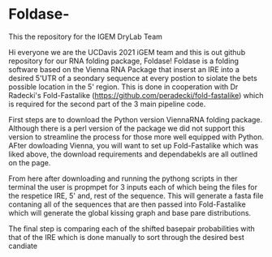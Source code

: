 # Foldase-
This the repository for the IGEM DryLab Team

Hi everyone we are the UCDavis 2021 iGEM team and this is out github repository for our RNA folding package, Foldase! 
Foldase is a folding software based on the Vienna RNA Package that inserst an IRE into a desired 5'UTR of a seondary sequence at every postion to siolate the bets possible location in the 5' region. This is done in cooperation with Dr Radecki's Fold-Fastalike (https://github.com/peradecki/fold-fastalike) which is required for the second part of the 3 main pipeline code.

First steps are to download the Python version ViennaRNA folding package. Although there is a perl version of the package we did not support this version to streamline the process for those more well equipped with Python. AFter dowloading Vienna, you will want to set up Fold-Fastalike which was liked above, the download requirements and dependabekls are all outlined on the page.

From here after downloading and running the pythong scripts in ther terminal the user is propmpet for 3 inputs each of which being the files for the respetice IRE, 5' and, rest of the sequence. This will generate a fasta file contaning all of the sequences that are then passed into Fold-Fastalike which will generate the global kissing graph and base pare distributions.

The final step is comparing each of the shifted basepair probabilities with that of the IRE which is done manually to sort through the desired best candiate
